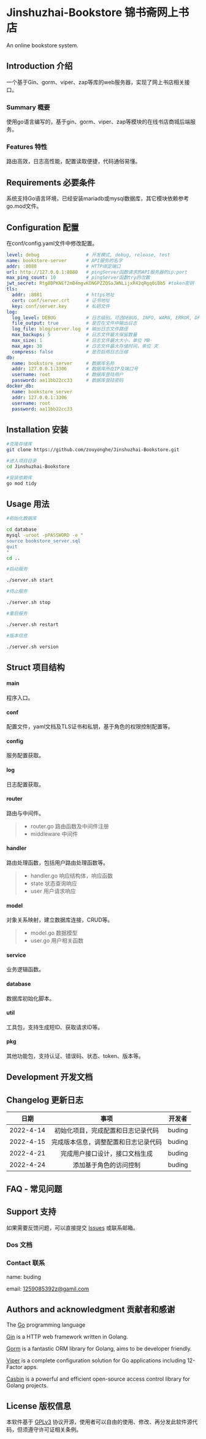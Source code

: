 # Jinshuzhai-Bookstore 锦书斋网上书店

An online bookstore system.

## Introduction 介绍

一个基于Gin、gorm、viper、zap等库的web服务器，实现了网上书店相关接口。

### Summary 概要

使用go语言编写的，基于gin、gorm、viper、zap等模块的在线书店商城后端服务。

### Features 特性

路由高效，日志高性能，配置读取便捷，代码通俗易懂。

## Requirements 必要条件

系统支持Go语言环境，已经安装mariadb或mysql数据库，其它模块依赖参考go.mod文件。

## Configuration 配置

在conf/config.yaml文件中修改配置。

```yaml
level: debug                 # 开发模式, debug, release, test
name: bookstore-server       # API服务的名字
addr: :8080                  # HTTP绑定端口
url: http://127.0.0.1:8080   # pingServer函数请求的API服务器的ip:port
max_ping_count: 10           # pingServer函数try的次数
jwt_secret: Rtg8BPKNEf2mB4mgvKONGPZZQSaJWNLijxR42qRgq0iBb5 #token密钥
tls:
  addr: :8081                # https地址
  cert: conf/server.crt      # 证书地址
  key: conf/server.key       # 私钥文件
log:
  log_level: DEBUG           # 日志级别，可选DEBUG, INFO, WARN, ERROR, DPANIC, PANIC, FATAL
  file_output: true          # 是否在文件中输出日志
  log_file: blog/server.log  # 输出日志文件路径
  max_backups: 5             # 日志文件最大保留数量
  max_size: 1                # 日志文件最大大小，单位 MB
  max_age: 30                # 日志文件最大存储时间，单位 天
  compress: false            # 是否启用日志压缩
db:
  name: bookstore_server     # 数据库名称
  addr: 127.0.0.1:3306       # 数据库所在IP及端口号
  username: root             # 数据库登陆用户
  password: aa11bb22cc33     # 数据库登陆密码
docker_db:
  name: bookstore_server
  addr: 127.0.0.1:3306
  username: root
  password: aa11bb22cc33
```

## Installation 安装

```bash
#克隆存储库
git clone https://github.com/zouyonghe/Jinshuzhai-Bookstore.git

#进入项目目录
cd Jinshuzhai-Bookstore

#安装依赖库
go mod tidy
```

## Usage 用法

```bash
#初始化数据库

cd database
mysql -uroot -pPASSWORD -e "
source bookstore_server.sql
quit
"
cd ..

#启动服务

./server.sh start

#终止服务

./server.sh stop

#重启服务

./server.sh restart

#版本信息

./server.sh version
```

## Struct 项目结构

#### main

程序入口。

#### conf

配置文件，yaml文档及TLS证书和私钥，基于角色的权限控制配置等。

#### config

服务配置获取。

#### log

日志配置获取。

#### router

路由与中间件。

> - router.go 路由函数及中间件注册
> - middleware 中间件

#### handler

路由处理函数，包括用户路由处理函数等。

> - handler.go 响应结构体，响应函数
> - state 状态查询响应
> - user 用户请求响应

#### model

对象关系映射，建立数据库连接，CRUD等。

> - model.go 数据模型
> - user.go 用户相关函数

#### service

业务逻辑函数。

#### database

数据库初始化脚本。

#### util

工具包，支持生成短ID、获取请求ID等。

#### pkg

其他功能包，支持认证、错误码、状态、token、版本等。

## Development 开发文档

## Changelog 更新日志

|    日期     |         事项         |   开发者   |
|:---------:|:------------------:|:-------:|
| 2022-4-14 | 初始化项目，完成配置和日志记录代码  | buding  |
| 2022-4-15 | 完成版本信息，调整配置和日志记录代码 | buding  |
| 2022-4-21 |  完成用户接口设计，接口文档生成   | buding  |
| 2022-4-24 |    添加基于角色的访问控制     | buding  |

## FAQ - 常见问题

## Support 支持

如果需要反馈问题，可以直接提交 [Issues](https://github.com/zouyonghe/Jinshuzhai-Bookstore/issues) 或联系邮箱。

### Dos 文档

### Contact 联系

name: buding

email: 1259085392z@gamil.com

## Authors and acknowledgment 贡献者和感谢

The [Go](https://github.com/golang/go) programming language

[Gin](https://github.com/gin-gonic/gin) is a HTTP web framework written in Golang. 

[Gorm](https://github.com/go-gorm/gorm) is a fantastic ORM library for Golang, aims to be developer friendly.

[Viper](https://github.com/spf13/viper) is a complete configuration solution for Go applications including 12-Factor apps.

[Casbin](https://github.com/casbin/casbin) is a powerful and efficient open-source access control library for Golang projects.

## License 版权信息

本软件基于 [GPLv3](https://github.com/zouyonghe/Jinshuzhai-Bookstore/blob/main/LICENSE) 协议开源，使用者可以自由的使用、修改、再分发此软件源代码，但须遵守许可证相关条例。
